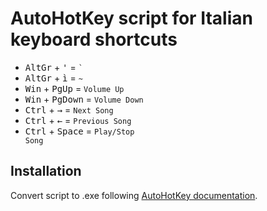 # AutoHotKey script for Italian keyboard shortcuts

* <kbd>AltGr</kbd> + <kbd>'</kbd> = <code>\`</code>
* <kbd>AltGr</kbd> + <kbd>ì</kbd> = <code>~</code>
* <kbd>Win</kbd> + <kbd>PgUp</kbd> = <code>Volume Up</code>
* <kbd>Win</kbd> + <kbd>PgDown</kbd> = <code>Volume Down</code>
* <kbd>Ctrl</kbd> + <kbd>&#8594;</kbd> = <code>Next Song</code>
* <kbd>Ctrl</kbd> + <kbd>&#8592;</kbd> = <code>Previous Song</code>
* <kbd>Ctrl</kbd> + <kbd>Space</kbd> = <code>Play/Stop Song</code>

## Installation

Convert script to .exe following [AutoHotKey documentation](https://www.autohotkey.com/docs/Scripts.htm#ahk2exe).
